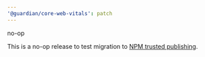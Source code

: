 ```yaml
---
'@guardian/core-web-vitals': patch
---
```


no-op

This is a no-op release to test migration to [NPM trusted publishing](https://docs.npmjs.com/trusted-publishers).
